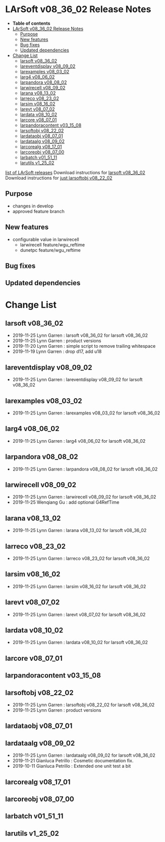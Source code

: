 LArSoft v08\_36\_02 Release Notes
======================================================================

-   **Table of contents**
-   [LArSoft v08\_36\_02 Release Notes](#LArSoft-v08_36_02-Release-Notes)
    -   [Purpose](#Purpose)
    -   [New features](#New-features)
    -   [Bug fixes](#Bug-fixes)
    -   [Updated dependencies](#Updated-dependencies)
-   [Change List](#Change-List)
    -   [larsoft v08\_36\_02](#larsoft-v08_36_02)
    -   [lareventdisplay v08\_09\_02](#lareventdisplay-v08_09_02)
    -   [larexamples v08\_03\_02](#larexamples-v08_03_02)
    -   [larg4 v08\_06\_02](#larg4-v08_06_02)
    -   [larpandora v08\_08\_02](#larpandora-v08_08_02)
    -   [larwirecell v08\_09\_02](#larwirecell-v08_09_02)
    -   [larana v08\_13\_02](#larana-v08_13_02)
    -   [larreco v08\_23\_02](#larreco-v08_23_02)
    -   [larsim v08\_16\_02](#larsim-v08_16_02)
    -   [larevt v08\_07\_02](#larevt-v08_07_02)
    -   [lardata v08\_10\_02](#lardata-v08_10_02)
    -   [larcore v08\_07\_01](#larcore-v08_07_01)
    -   [larpandoracontent v03\_15\_08](#larpandoracontent-v03_15_08)
    -   [larsoftobj v08\_22\_02](#larsoftobj-v08_22_02)
    -   [lardataobj v08\_07\_01](#lardataobj-v08_07_01)
    -   [lardataalg v08\_09\_02](#lardataalg-v08_09_02)
    -   [larcorealg v08\_17\_01](#larcorealg-v08_17_01)
    -   [larcoreobj v08\_07\_00](#larcoreobj-v08_07_00)
    -   [larbatch v01\_51\_11](#larbatch-v01_51_11)
    -   [larutils v1\_25\_02](#larutils-v1_25_02)

[list of LArSoft releases](LArSoft_release_list)
Download instructions for [larsoft v08\_36\_02](http://scisoft.fnal.gov/scisoft/bundles/larsoft/v08_36_02/larsoft-v08_36_02.html)
Download instructions for [just larsoftobj v08\_22\_02](http://scisoft.fnal.gov/scisoft/bundles/larsoftobj/v08_22_02/larsoftobj-v08_22_02.html)

Purpose
--------------------

-   changes in develop
-   approved feature branch

New features
------------------------------

-   configurable value in larwirecell
    -   larwirecell feature/wgu\_reftime
    -   dunetpc feature/wgu\_reftime

Bug fixes
------------------------

Updated dependencies
----------------------------------------------

Change List
============================

larsoft v08\_36\_02
------------------------------------------

-   2019-11-25 Lynn Garren : larsoft v08\_36\_02 for larsoft v08\_36\_02
-   2019-11-25 Lynn Garren : product versions
-   2019-11-20 Lynn Garren : simple script to remove trailing whitespace
-   2019-11-19 Lynn Garren : drop d17, add u18

lareventdisplay v08\_09\_02
----------------------------------------------------------

-   2019-11-25 Lynn Garren : lareventdisplay v08\_09\_02 for larsoft v08\_36\_02

larexamples v08\_03\_02
--------------------------------------------------

-   2019-11-25 Lynn Garren : larexamples v08\_03\_02 for larsoft v08\_36\_02

larg4 v08\_06\_02
--------------------------------------

-   2019-11-25 Lynn Garren : larg4 v08\_06\_02 for larsoft v08\_36\_02

larpandora v08\_08\_02
------------------------------------------------

-   2019-11-25 Lynn Garren : larpandora v08\_08\_02 for larsoft v08\_36\_02

larwirecell v08\_09\_02
--------------------------------------------------

-   2019-11-25 Lynn Garren : larwirecell v08\_09\_02 for larsoft v08\_36\_02
-   2019-11-25 Wenqiang Gu : add optional G4RefTime

larana v08\_13\_02
----------------------------------------

-   2019-11-25 Lynn Garren : larana v08\_13\_02 for larsoft v08\_36\_02

larreco v08\_23\_02
------------------------------------------

-   2019-11-25 Lynn Garren : larreco v08\_23\_02 for larsoft v08\_36\_02

larsim v08\_16\_02
----------------------------------------

-   2019-11-25 Lynn Garren : larsim v08\_16\_02 for larsoft v08\_36\_02

larevt v08\_07\_02
----------------------------------------

-   2019-11-25 Lynn Garren : larevt v08\_07\_02 for larsoft v08\_36\_02

lardata v08\_10\_02
------------------------------------------

-   2019-11-25 Lynn Garren : lardata v08\_10\_02 for larsoft v08\_36\_02

larcore v08\_07\_01
------------------------------------------

larpandoracontent v03\_15\_08
--------------------------------------------------------------

larsoftobj v08\_22\_02
------------------------------------------------

-   2019-11-25 Lynn Garren : larsoftobj v08\_22\_02 for larsoft v08\_36\_02
-   2019-11-25 Lynn Garren : product versions

lardataobj v08\_07\_01
------------------------------------------------

lardataalg v08\_09\_02
------------------------------------------------

-   2019-11-25 Lynn Garren : lardataalg v08\_09\_02 for larsoft v08\_36\_02
-   2019-11-21 Gianluca Petrillo : Cosmetic documentation fix.
-   2019-10-11 Gianluca Petrillo : Extended one unit test a bit

larcorealg v08\_17\_01
------------------------------------------------

larcoreobj v08\_07\_00
------------------------------------------------

larbatch v01\_51\_11
--------------------------------------------

larutils v1\_25\_02
------------------------------------------
